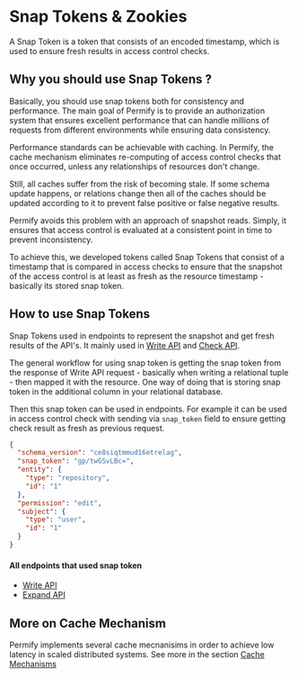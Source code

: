 # Snap Tokens & Zookies

A Snap Token is a token that consists of an encoded timestamp, which is used to ensure fresh results in access control checks.

## Why you should use Snap Tokens ?

Basically, you should use snap tokens both for consistency and performance. The main goal of Permify is to provide an authorization system that ensures excellent performance that can handle millions of requests from different environments while ensuring data consistency.

Performance standards can be achievable with caching. In Permify, the cache mechanism eliminates re-computing of access control checks that once occurred, unless any relationships of resources don't change.

Still, all caches suffer from the risk of becoming stale. If some schema update happens, or relations change then all of the caches should be updated according to it to prevent false positive or false negative results.

Permify avoids this problem with an approach of snapshot reads. Simply, it ensures that access control is evaluated at a consistent point in time to prevent inconsistency.

To achieve this, we developed tokens called Snap Tokens that consist of a timestamp that is compared in access checks to ensure that the snapshot of the access control is at least as fresh as the resource timestamp - basically its stored snap token.

## How to use Snap Tokens

Snap Tokens used in endpoints to represent the snapshot and get fresh results of the API's. It mainly used in [Write API] and [Check API].

The general workflow for using snap token is getting the snap token from the response of Write API request - basically when writing a relational tuple - then mapped it with the resource. One way of doing that is storing snap token in the additional column in your relational database.

Then this snap token can be used in endpoints. For example it can be used in access control check with sending via `snap_token` field to ensure getting check result as fresh as previous request.

```json
{
  "schema_version": "ce8siqtmmud16etrelag",
  "snap_token": "gp/twGSvLBc=",
  "entity": {
    "type": "repository",
    "id": "1"
  },
  "permission": "edit",
  "subject": {
    "type": "user",
    "id": "1"
  }
}
```

[Write API]: ../../api-overview/data/write-data/
[Check API]: ../../api-overview/permission/check-api

#### All endpoints that used snap token

- [Write API](../../api-overview/data/write-data/)
- [Expand API](../../api-overview/permission/expand-api)

## More on Cache Mechanism

Permify implements several cache mecnanisims in order to achieve low latency in scaled distributed systems. See more in the section [Cache Mechanisms](./cache.md)
